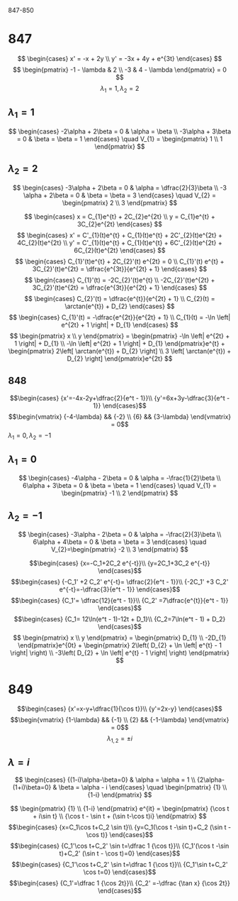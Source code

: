 847-850
# 847
$$
\begin{cases}
x' = -x + 2y \\
y' = -3x + 4y + e^{3t}
\end{cases}
$$
$$
\begin{pmatrix}
-1 - \lambda & 2 \\
-3 & 4 - \lambda
\end{pmatrix} = 0
$$
$$
\lambda_{1} = 1, \lambda_{2} = 2
$$
## $\lambda_{1} = 1$
$$
\begin{cases}
-2\alpha + 2\beta = 0 & \alpha = \beta \\
-3\alpha + 3\beta = 0 & \beta = \beta = 1
\end{cases} \quad V_{1} = \begin{pmatrix}
1 \\
1
\end{pmatrix}
$$
## $\lambda_{2} = 2$
$$
\begin{cases}
-3\alpha + 2\beta = 0 & \alpha = \dfrac{2}{3}\beta \\
-3 \alpha + 2\beta = 0 & \beta = \beta = 3
\end{cases} \quad V_{2} = \begin{pmatrix} 
2 \\
3
\end{pmatrix} 
$$

$$
\begin{cases}
x = C_{1}e^{t} + 2C_{2}e^{2t} \\
y = C_{1}e^{t} + 3C_{2}e^{2t}
\end{cases}
$$
$$
\begin{cases}
x' = C'_{1}(t)e^{t} + C_{1}(t)e^{t} + 2C'_{2}(t)e^{2t} + 4C_{2}(t)e^{2t} \\
y' = C'_{1}(t)e^{t} + C_{1}(t)e^{t} + 6C'_{2}(t)e^{2t} + 6C_{2}(t)e^{2t}
\end{cases}
$$
$$
\begin{cases}
C_{1}'(t)e^{t} + 2C_{2}'(t) e^{2t} = 0 \\
C_{1}'(t) e^{t} + 3C_{2}'(t)e^{2t} = \dfrac{e^{3t}}{e^{2t} + 1}
\end{cases}
$$
$$
\begin{cases}
C_{1}'(t) = -2C_{2}'(t)e^{t} \\
-2C_{2}'(t)e^{2t} + 3C_{2}'(t)e^{2t} = \dfrac{e^{3t}}{e^{2t} + 1}
\end{cases}
$$
$$
\begin{cases}
C_{2}'(t) = \dfrac{e^{t}}{e^{2t} + 1} \\
C_{2}(t) = \arctan(e^{t}) + D_{2}
\end{cases}
$$
$$
\begin{cases}
C_{1}'(t) = -\dfrac{e^{2t}}{e^{2t} + 1} \\
C_{1}(t) = -\ln \left| e^{2t} + 1 \right| + D_{1}
\end{cases}
$$
$$
\begin{pmatrix}
x \\
y
\end{pmatrix} = \begin{pmatrix}
-\ln \left| e^{2t} + 1 \right| + D_{1} \\
-\ln \left| e^{2t} + 1 \right| + D_{1}
\end{pmatrix}e^{t} + \begin{pmatrix}
2\left[ \arctan(e^{t}) + D_{2} \right] \\
3 \left[ \arctan(e^{t}) + D_{2} \right] 
\end{pmatrix}e^{2t}
$$
## 848
$$\begin{cases}
{x'=-4x-2y+\dfrac{2}{e^t - 1}}\\
{y'=6x+3y-\dfrac{3}{e^t - 1}}
\end{cases}$$
$$\begin{vmatrix}
{-4-\lambda} && {-2} \\
{6} && {3-\lambda}
\end{vmatrix} = 0$$
$\lambda_{1} = 0, \lambda_{2} = -1$
## $\lambda_{1} = 0$
$$
\begin{cases}
-4\alpha - 2\beta = 0 & \alpha = -\frac{1}{2}\beta \\
6\alpha + 3\beta = 0 & \beta = \beta = 1
\end{cases} \quad V_{1} = \begin{pmatrix}
-1 \\
2
\end{pmatrix} 
$$
## $\lambda_{2} = -1$
$$
\begin{cases}
-3\alpha - 2\beta = 0 & \alpha = -\frac{2}{3}\beta \\
6\alpha + 4\beta = 0 & \beta = \beta = 3
\end{cases} \quad V_{2}=\begin{pmatrix}
-2 \\
3
\end{pmatrix} 
$$

$$\begin{cases}
{x=-C_1+2C_2 e^{-t}}\\
{y=2C_1+3C_2 e^{-t}}
\end{cases}$$
$$\begin{cases}
{-C_1' +2 C_2' e^{-t}= \dfrac{2}{e^t - 1}}\\
{-2C_1' +3 C_2' e^{-t}=-\dfrac{3}{e^t - 1}}
\end{cases}$$
$$\begin{cases}
{C_1'= \dfrac{12}{e^t - 1}}\\
{C_2' =7\dfrac{e^{t}}{e^t - 1}}
\end{cases}$$
$$\begin{cases}
{C_1= 12\ln(e^t - 1)-12t + D_1}\\
{C_2=7\ln(e^t - 1) + D_2}
\end{cases}$$
$$
\begin{pmatrix}
x \\
y
\end{pmatrix} = \begin{pmatrix}
D_{1} \\
-2D_{1}
\end{pmatrix}e^{0t} + \begin{pmatrix}
2\left( D_{2} + \ln \left| e^{t} - 1 \right| \right) \\
-3\left( D_{2} + \ln \left| e^{t} - 1 \right| \right)  
\end{pmatrix}
$$

# 849

$$\begin{cases}
{x'=x-y+\dfrac{1}{\cos t}}\\
{y'=2x-y}
\end{cases}$$
$$\begin{vmatrix}
{1-\lambda} && {-1} \\
{2} && {-1-\lambda}
\end{vmatrix} = 0$$
$$\lambda_{1,2}=\pm i$$
## $\lambda = i$
$$
\begin{cases}
{(1-i)\alpha-\beta=0} & \alpha = \alpha = 1 \\
{2\alpha-(1+i)\beta=0} & \beta = \alpha - i
\end{cases} \quad  
\begin{pmatrix}
{1} \\
{1-i}
\end{pmatrix}
$$

$$
\begin{pmatrix}
{1} \\
{1-i}
\end{pmatrix} e^{it} = 
\begin{pmatrix}
{\cos t + i\sin t} \\
{\cos t - \sin t + (\sin t-\cos t)i}
\end{pmatrix} 
$$
$$\begin{cases}
{x=C_1\cos t+C_2 \sin t}\\
{y=C_1(\cos t -\sin t)+C_2 (\sin t - \cos t)}
\end{cases}$$
$$\begin{cases}
{C_1'\cos t+C_2' \sin t=\dfrac 1 {\cos t}}\\
{C_1'(\cos t -\sin t)+C_2' (\sin t - \cos t)=0}
\end{cases}$$
$$\begin{cases}
{C_1'\cos t+C_2' \sin t=\dfrac 1 {\cos t}}\\
{C_1'\sin t+C_2' \cos t=0}
\end{cases}$$
$$\begin{cases}
{C_1'=\dfrac 1 {\cos 2t}}\\
{C_2' =-\dfrac {\tan x} {\cos 2t}}
\end{cases}$$